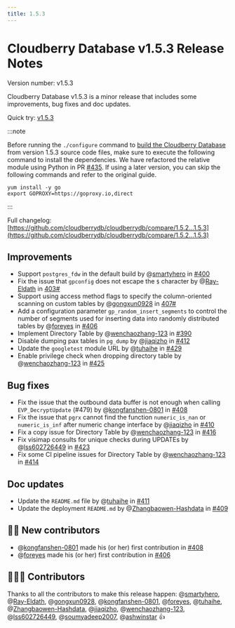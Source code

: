 ```yaml
---
title: 1.5.3
---
```


# Cloudberry Database v1.5.3 Release Notes

Version number: v1.5.3

Cloudberry Database v1.5.3 is a minor release that includes some improvements, bug fixes and doc updates.

Quick try: [v1.5.3](https://github.com/cloudberrydb/cloudberrydb/releases/tag/1.5.3)

:::note

Before running the `./configure` command to [build the Cloudberry Database](https://cloudberrydb.org/docs/cbdb-linux-compile#step-4-build-cloudberry-database) from version 1.5.3 source code files, make sure to execute the following command to install the dependencies. We have refactored the relative module using Python in PR [#435](https://github.com/cloudberrydb/cloudberrydb/pull/435). If using a later version, you can skip the following commands and refer to the original guide.

```
yum install -y go
export GOPROXY=https://goproxy.io,direct
```

:::

Full changelog: [https://github.com/cloudberrydb/cloudberrydb/compare/1.5.2...1.5.3](https://github.com/cloudberrydb/cloudberrydb/compare/1.5.2...1.5.3)

## Improvements

- Support `postgres_fdw` in the default build by @[smartyhero](https://github.com/smartyhero) in [#400](https://github.com/cloudberrydb/cloudberrydb/pull/400)
- Fix the issue that `gpconfig` does not escape the `$` character by @[Ray-Eldath](https://github.com/Ray-Eldath) in [403#](https://github.com/cloudberrydb/cloudberrydb/pull/403)
- Support using access method flags to specify the column-oriented scanning on custom tables by @[gongxun0928](https://github.com/gongxun0928) in [407#](https://github.com/cloudberrydb/cloudberrydb/pull/407)
- Add a configuration parameter `gp_random_insert_segments` to control the number of segments used for inserting data into randomly distributed tables by @[foreyes](https://github.com/foreyes) in [#406](https://github.com/cloudberrydb/cloudberrydb/pull/406)
- Implement Directory Table by @[wenchaozhang-123](https://github.com/wenchaozhang-123) in [#390](https://github.com/cloudberrydb/cloudberrydb/pull/390)
- Disable dumping pax tables in `pg_dump` by @[jiaqizho](https://github.com/jiaqizho) in [#412](https://github.com/cloudberrydb/cloudberrydb/pull/412)
- Update the `googletest` module URL by @[tuhaihe](https://github.com/tuhaihe) in [#429](https://github.com/cloudberrydb/cloudberrydb/pull/429)
- Enable privilege check when dropping directory table by @[wenchaozhang-123](https://github.com/wenchaozhang-123) in [#425](https://github.com/cloudberrydb/cloudberrydb/pull/425)


## Bug fixes

- Fix the issue that the outbound data buffer is not enough when calling `EVP_DecryptUpdate` (#479) by @[kongfanshen-0801](https://github.com/kongfanshen-0801) in [#408](https://github.com/cloudberrydb/cloudberrydb/pull/408)
- Fix the issue that `pgrx` cannot find the function `numeric_is_nan` or `numeric_is_inf` after numeric change interface by @[jiaqizho](https://github.com/jiaqizho) in [#410](https://github.com/cloudberrydb/cloudberrydb/pull/410)
- Fix a copy issue for Directory Table by @[wenchaozhang-123](https://github.com/wenchaozhang-123) in [#416](https://github.com/cloudberrydb/cloudberrydb/pull/416)
- Fix visimap consults for unique checks during UPDATEs by @[lss602726449](https://github.com/lss602726449) in [#423](https://github.com/cloudberrydb/cloudberrydb/pull/423)
- Fix some CI pipeline issues for Directory Table by @[wenchaozhang-123](https://github.com/wenchaozhang-123) in [#414](https://github.com/cloudberrydb/cloudberrydb/pull/414)

## Doc updates

- Update the `README.md` file by @[tuhaihe](https://github.com/tuhaihe) in [#411](https://github.com/cloudberrydb/cloudberrydb/pull/411)
- Update the deployment `README.md` by @[Zhangbaowen-Hashdata](https://github.com/Zhangbaowen-Hashdata) in [#409](https://github.com/cloudberrydb/cloudberrydb/pull/409)

## 🙌🏻️ New contributors

- @[kongfanshen-0801](https://github.com/kongfanshen-0801) made his (or her) first contribution in [#408](https://github.com/cloudberrydb/cloudberrydb/pull/408)
- @[foreyes](https://github.com/foreyes) made his (or her) first contribution in [#406](https://github.com/cloudberrydb/cloudberrydb/pull/406)

## 🧑🏻‍💻 Contributors

Thanks to all the contributors to make this release happen: @[smartyhero](https://github.com/smartyhero), @[Ray-Eldath](https://github.com/Ray-Eldath), @[gongxun0928](https://github.com/gongxun0928), @[kongfanshen-0801](https://github.com/kongfanshen-0801), @[foreyes](https://github.com/foreyes), @[tuhaihe](https://github.com/tuhaihe), @[Zhangbaowen-Hashdata](https://github.com/Zhangbaowen-Hashdata), @[jiaqizho](https://github.com/jiaqizho), @[wenchaozhang-123](https://github.com/wenchaozhang-123), @[lss602726449](https://github.com/lss602726449), @[soumyadeep2007](https://github.com/soumyadeep2007), @[ashwinstar](https://github.com/ashwinstar) 👍